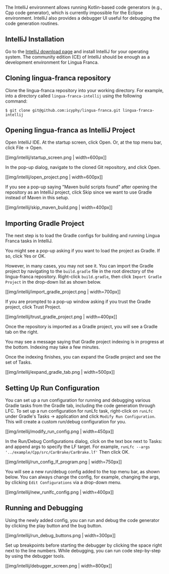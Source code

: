 The IntelliJ environment allows running Kotlin-based code generators (e.g., Cpp code generator), which is currently impossible for the Eclipse environment.
IntelliJ also provides a debugger UI useful for debugging the code generation routines.

## IntelliJ Installation

Go to the [IntelliJ download page](https://www.jetbrains.com/idea/download/) and install IntelliJ for your operating system.
The community edition (CE) of IntelliJ should be enough as a development environment for Lingua Franca.

## Cloning lingua-franca repository

Clone the lingua-franca repository into your working directory.
For example, into a directory called `lingua-franca-intellij` using the following command:

```
$ git clone git@github.com:icyphy/lingua-franca.git lingua-franca-intellij
```

## Opening lingua-franca as IntelliJ Project

Open IntelliJ IDE. At the startup screen, click Open.
Or, at the top menu bar, click File -> Open.

[[img/intellij/startup_screen.png | width=600px]]

In the pop-up dialog, navigate to the cloned Git repository, and click Open.

[[img/intellij/open_project.png | width=600px]]

If you see a pop-up saying "Maven build scripts found" after opening the repository as an IntelliJ project, click Skip since we want to use Gradle instead of Maven in this setup.

[[img/intellij/skip_maven_build.png | width=400px]]

## Importing Gradle Project

The next step is to load the Gradle configs for building and running Lingua Franca tasks in IntelliJ.

You might see a pop-up asking if you want to load the project as Gradle.
If so, click Yes or OK.

However, in many cases, you may not see it.
You can import the Gradle project by navigating to the `build.gradle` file in the root directory of the lingua-franca repository.
Right-click `build.gradle`, then click `Import Gradle Project` in the drop-down list as shown below.

[[img/intellij/import_gradle_project.png | width=700px]]

If you are prompted to a pop-up window asking if you trust the Gradle project, click Trust Project.

[[img/intellij/trust_gradle_project.png | width=400px]]

Once the repository is imported as a Gradle project, you will see a Gradle tab on the right.

You may see a message saying that Gradle project indexing is in progress at the bottom.
Indexing may take a few minutes.

Once the indexing finishes, you can expand the Gradle project and see the set of Tasks.

[[img/intellij/expand_gradle_tab.png | width=500px]]

## Setting Up Run Configuration

You can set up a run configuration for running and debugging various Gradle tasks from the Gradle tab, including the code generation through LFC.
To set up a run configuration for runLfc task, right-click on `runLfc` under Gradle's Tasks -> application and click `Modify Run Configuration`. This will create a custom run/debug configuration for you.

[[img/intellij/modify_run_config.png | width=450px]]

In the Run/Debug Configurations dialog, click on the text box next to Tasks: and append args to specify the LF target. For example, `runLfc --args '../example/Cpp/src/CarBrake/CarBrake.lf'` Then click OK.

[[img/intellij/run_config_lf_program.png | width=750px]]

You will see a new run/debug config added to the top menu bar, as shown below.
You can always change the config, for example, changing the args, by clicking `Edit Configurations` via a drop-down menu.

[[img/intellij/new_runlfc_config.png | width=400px]]

## Running and Debugging

Using the newly added config, you can run and debug the code generator by clicking the play button and the bug button.

[[img/intellij/run_debug_buttons.png | width=300px]]

Set up breakpoints before starting the debugger by clicking the space right next to the line numbers.
While debugging, you can run code step-by-step by using the debugger tools.

[[img/intellij/debugger_screen.png | width=800px]]

